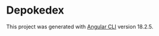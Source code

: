 # Depokedex

This project was generated with [Angular CLI](https://github.com/angular/angular-cli) version 18.2.5.